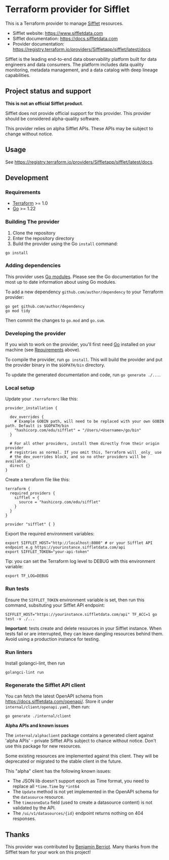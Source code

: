 # Terraform provider for Sifflet

This is a Terraform provider to manage [Sifflet](https://www.siffletdata.com) resources.

* Sifflet website: https://www.siffletdata.com
* Sifflet documentation: https://docs.siffletdata.com
* Provider documentation: https://registry.terraform.io/providers/Siffletapp/sifflet/latest/docs

Sifflet is the leading end-to-end data observability platform built for data engineers and data consumers. The platform includes data quality monitoring, metadata management, and a data catalog with deep lineage capabilities.

## Project status and support

**This is not an official Sifflet product**.

Sifflet does not provide official support for this provider. This provider should be considered alpha-quality
software.

This provider relies on alpha Sifflet APIs. These APIs may be subject to change without notice.

## Usage

See https://registry.terraform.io/providers/Siffletapp/sifflet/latest/docs.

## Development

### Requirements

- [Terraform](https://developer.hashicorp.com/terraform/downloads) >= 1.0
- [Go](https://golang.org/doc/install) >= 1.22

### Building The provider

1. Clone the repository
1. Enter the repository directory
1. Build the provider using the Go `install` command:

```shell
go install
```

### Adding dependencies

This provider uses [Go modules](https://github.com/golang/go/wiki/Modules).
Please see the Go documentation for the most up to date information about using Go modules.

To add a new dependency `github.com/author/dependency` to your Terraform provider:

```shell
go get github.com/author/dependency
go mod tidy
```

Then commit the changes to `go.mod` and `go.sum`.

### Developing the provider

If you wish to work on the provider, you'll first need [Go](http://www.golang.org) installed on your machine (see [Requirements](#requirements) above).

To compile the provider, run `go install`. This will build the provider and put the provider binary in the `$GOPATH/bin` directory.

To update the generated documentation and code, run `go generate ./...`.

### Local setup

Update your `.terraformrc` like this:

```
provider_installation {

  dev_overrides {
    # Example GOBIN path, will need to be replaced with your own GOBIN path. Default is $GOPATH/bin
    "hashicorp.com/edu/sifflet" = "/Users/<Username>/go/bin"
  }

  # For all other providers, install them directly from their origin provider
  # registries as normal. If you omit this, Terraform will _only_ use
  # the dev_overrides block, and so no other providers will be available.
  direct {}
}
```

Create a terraform file like this:

```
terraform {
  required_providers {
    sifflet = {
      source = "hashicorp.com/edu/sifflet"
    }
  }
}

provider "sifflet" { }
```

Export the required environment variables:

```
export SIFFLET_HOST="http://localhost:8000" # or your Sifflet API endpoint e.g https://yourinstance.siffletdata.com/api
export SIFFLET_TOKEN="your-api-token"
```


Tip: you can set the Terraform log level to DEBUG with this environment variable:
```
export TF_LOG=DEBUG
```

### Run tests

Ensure the `SIFFLET_TOKEN` environment variable is set, then run this command, subsituting your Sifflet API
endpoint:

```
SIFFLET_HOST="https://yourinstance.siffletdata.com/api" TF_ACC=1 go test -v ./...
```

**Important**: tests create and delete resources in your Sifflet instance. When tests fail or are interrupted, they can leave
dangling resources behind them. Avoid using a production instance for testing.

### Run linters

Install golangci-lint, then run

```
golangci-lint run
```

### Regenerate the Sifflet API client

You can fetch the latest OpenAPI schema from https://docs.siffletdata.com/openapi/. Store it under
``internal/client/openapi.yaml``, then run:

```
go generate ./internal/client
```

**Alpha APIs and known issues**

The `internal/alphaclient` package contains a generated client against 'alpha APIs' - private Sifflet APIs
  subject to chance without notice. Don't use this package for new resources.

Some existing resources are implemented against this client. They will be deprecated or migrated to the stable
  client in the future.

This "alpha" client has the following known issues:

- The JSON lib doesn't support epoch as Time format, you need to replace all `*time.Time` by `*int64`
- The `Update` method is not yet implemented in the OpenAPI schema for the `datasource` resource.
- The `timezoneData` field (used to create a datasource content) is not validated by the API.
- The `/ui/v1/datasources/{id}` endpoint returns nothing on 404 responses.

## Thanks

This provider was contributed by [Benjamin Berriot](https://github.com/IIBenII). Many thanks from the Sifflet
team for your work on this project!
